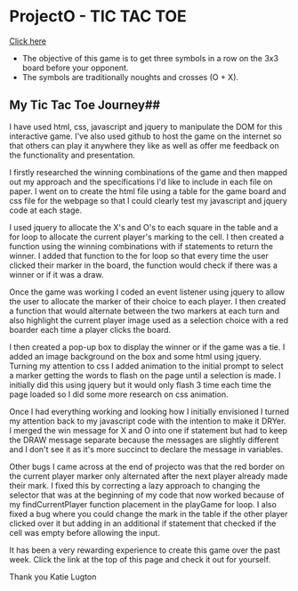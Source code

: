 ProjectO - TIC TAC TOE
===============

[Click here](https://katiezoe.github.io/project0/)

* The objective of this game is to get three symbols in a row on the 3x3 board before your opponent.
* The symbols are traditionally noughts and crosses (O + X).

## My Tic Tac Toe Journey##

I have used html, css, javascript and jquery to manipulate the DOM for this interactive game. I've also used github to host the game on the internet so that others can play it anywhere they like as well as offer me feedback on the functionality and presentation.

I firstly researched the winning combinations of the game and then mapped out my approach and the specifications I'd like to include in each file on paper. I went on to create the html file using a table for the game board and css file for the webpage so that I could clearly test my javascript and jquery code at each stage.

I used jquery to allocate the X's and O's to each square in the  table and a for loop to allocate the current player's marking to the cell. I then created a function using the winning combinations with if statements to return the winner. I added that function to the for loop so that every time the user clicked their marker in the board, the function would check if there was a winner or if it was a draw.

Once the game was working I coded an event listener using jquery to allow the user to allocate the marker of their choice to each player. I then created a function that would alternate between the two markers at each turn and also highlight the current player image used as a selection choice with a red boarder each time a player clicks the board.

I then created a pop-up box to display the winner or if the game was a tie. I added an image background on the box and some html using jquery. Turning my attention to css I added animation to the initial prompt to select a marker getting the words to flash on the page until a selection is made. I initially did this using jquery but it would only flash 3 time each time the page loaded so I did some more research on css animation.

Once I had everything working and looking how I initially envisioned I turned my attention back to my javascript code with the intention to make it DRYer. I merged the win message for X and O into one if statement but had to keep the DRAW message separate because the messages are slightly different and I don't see it as it's more succinct to declare the message in variables.

Other bugs I came across at the end of projecto was that the red border on the current player marker only alternated after the next player already made their mark. I fixed this by correcting a lazy approach to changing the selector that was at the beginning of my code that now worked because of my findCurrentPlayer function placement in the playGame for loop. I also fixed a bug where you could change the mark in the table if the other player clicked over it but adding in an additional if statement that checked if the cell was empty before allowing the input.

It has been a very rewarding experience to create this game over the past week. Click the link at the top of this page and check it out for yourself.

Thank you
Katie Lugton
